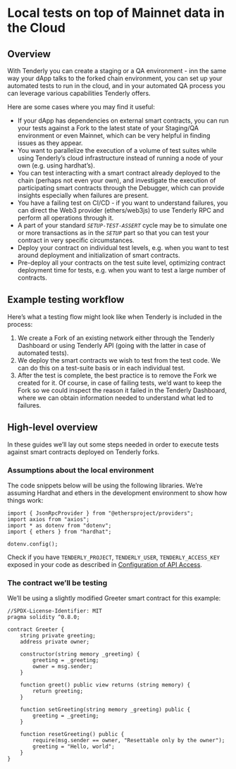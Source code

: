 # Local tests on top of Mainnet data in the Cloud

## Overview

With Tenderly you can create a staging or a QA environment - inn the same way your dApp talks to the forked chain environment, you can set up your automated tests to run in the cloud, and in your automated QA process you can leverage various capabilities Tenderly offers.

Here are some cases where you may find it useful:

* If your dApp has dependencies on external smart contracts, you can run your tests against a Fork to the latest state of your Staging/QA environment or even Mainnet, which can be very helpful in finding issues as they appear.
* You want to parallelize the execution of a volume of test suites while using Tenderly’s cloud infrastructure instead of running a node of your own (e.g. using hardhat’s).
* You can test interacting with a smart contract already deployed to the chain (perhaps not even your own), and investigate the execution of participating smart contracts through the Debugger, which can provide insights especially when failures are present.
* You have a failing test on CI/CD - if you want to understand failures, you can direct the Web3 provider (ethers/web3js) to use Tenderly RPC and perform all operations through it.
* A part of your standard _`SETUP-TEST-ASSERT`_ cycle may be to simulate one or more transactions as in the _`SETUP`_ part so that you can test your contract in very specific circumstances.
* Deploy your contract on individual test levels, e.g. when you want to test around deployment and initialization of smart contracts.
* Pre-deploy all your contracts on the test suite level, optimizing contract deployment time for tests, e.g. when you want to test a large number of contracts.

## Example testing workflow&#x20;

Here’s what a testing flow might look like when Tenderly is included in the process:

1. We create a Fork of an existing network either through the Tenderly Dashboard or using Tenderly API (going with the latter in case of automated tests).
2. We deploy the smart contracts we wish to test from the test code. We can do this on a test-suite basis or in each individual test.
3. After the test is complete, the best practice is to remove the Fork we created for it. Of course, in case of failing tests, we’d want to keep the Fork so we could inspect the reason it failed in the Tenderly Dashboard, where we can obtain information needed to understand what led to failures.

## High-level overview

In these guides we’ll lay out some steps needed in order to execute tests against smart contracts deployed on Tenderly forks.

### Assumptions about the local environment

The code snippets below will be using the following libraries. We’re assuming Hardhat and ethers in the development environment to show how things work:

```tsx
import { JsonRpcProvider } from "@ethersproject/providers";
import axios from "axios";
import * as dotenv from "dotenv";
import { ethers } from "hardhat";

dotenv.config();
```

Check if you have `TENDERLY_PROJECT`, `TENDERLY_USER`, `TENDERLY_ACCESS_KEY` exposed in your code as described in [Configuration of API Access](../../configuration-of-api-access.md).

### The contract we’ll be testing

We’ll be using a slightly modified Greeter smart contract for this example:

```solidity
//SPDX-License-Identifier: MIT
pragma solidity ^0.8.0;

contract Greeter {
    string private greeting;
    address private owner;

    constructor(string memory _greeting) {
        greeting = _greeting;
        owner = msg.sender;
    }

    function greet() public view returns (string memory) {
        return greeting;
    }

    function setGreeting(string memory _greeting) public {
        greeting = _greeting;
    }

    function resetGreeting() public {
        require(msg.sender == owner, "Resettable only by the owner");
        greeting = "Hello, world";
    }
}
```
